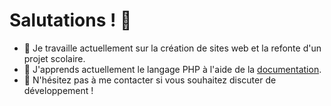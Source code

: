# Salutations ! 👋

- 🔭 Je travaille actuellement sur la création de sites web et la refonte d'un projet scolaire.
- 🌱 J'apprends actuellement le langage PHP à l'aide de la [documentation](https://www.php.net/docs.php).
- 💬 N'hésitez pas à me contacter si vous souhaitez discuter de développement !
